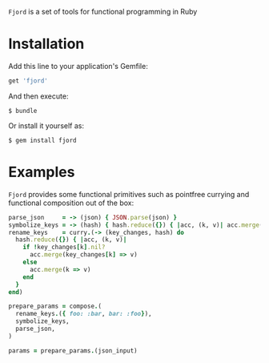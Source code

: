 `Fjord` is a set of tools for functional programming in Ruby

# Installation

Add this line to your application's Gemfile:

```ruby
get 'fjord'
```

And then execute:


```
$ bundle
```

Or install it yourself as:

```
$ gem install fjord
```

# Examples

`Fjord` provides some functional primitives such as pointfree currying and functional composition out of the box:

```ruby
parse_json     = -> (json) { JSON.parse(json) }
symbolize_keys = -> (hash) { hash.reduce({}) { |acc, (k, v)| acc.merge(k.to_sym => v) } }
rename_keys    = curry.(-> (key_changes, hash) do
  hash.reduce({}) { |acc, (k, v)|
    if !key_changes[k].nil?
      acc.merge(key_changes[k] => v)
    else
      acc.merge(k => v)
    end
  }
end)

prepare_params = compose.(
  rename_keys.({ foo: :bar, bar: :foo}),
  symbolize_keys,
  parse_json,
)

params = prepare_params.(json_input)
```
